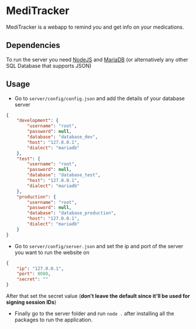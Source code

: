 # MediTracker

MediTracker is a webapp to remind you and get info on your medications.

## Dependencies

To run the server you need [NodeJS](https://nodejs.org/en) and [MariaDB](https://mariadb.org/) (or alternatively any other SQL Database that supports JSON)

## Usage

- Go to `server/config/config.json` and add the details of your database server
```json
{
	"development": {
		"username": "root",
		"password": null,
		"database": "database_dev",
		"host": "127.0.0.1",
		"dialect": "mariadb"
	},
	"test": {
		"username": "root",
		"password": null,
		"database": "database_test",
		"host": "127.0.0.1",
		"dialect": "mariadb"
	},
	"production": {
		"username": "root",
		"password": null,
		"database": "database_production",
		"host": "127.0.0.1",
		"dialect": "mariadb"
	}
}
```
- Go to `server/config/server.json` and set the ip and port of the server you want to run the website on
```json
{
	"ip": "127.0.0.1",
	"port": 8080,
	"secret": ""
}
```
After that set the secret value (**don't leave the default since it'll be used for signing session IDs**)

- Finally go to the server folder and run `node .` after installing all the packages to run the application.
